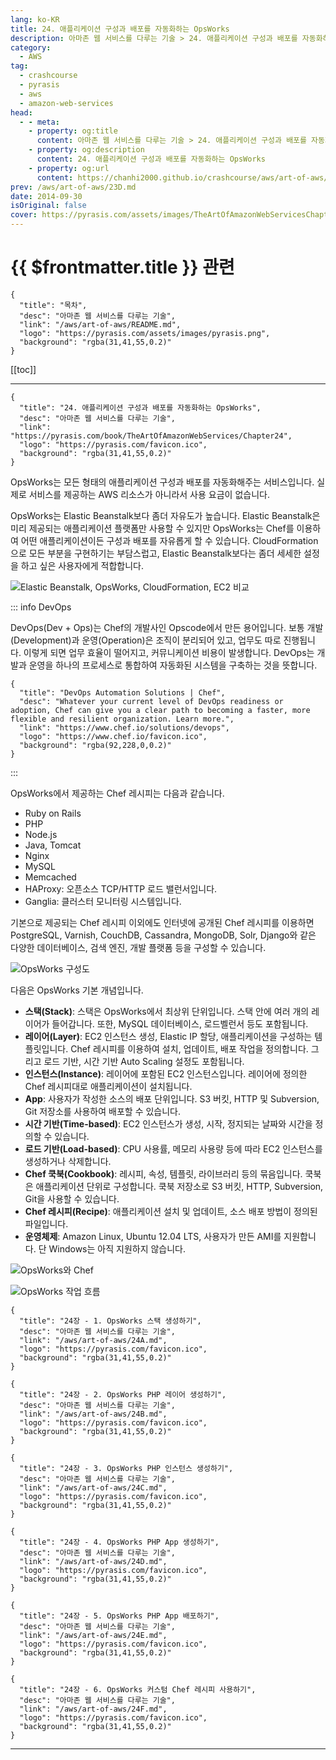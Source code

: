 ```yaml
---
lang: ko-KR
title: 24. 애플리케이션 구성과 배포를 자동화하는 OpsWorks
description: 아마존 웹 서비스를 다루는 기술 > 24. 애플리케이션 구성과 배포를 자동화하는 OpsWorks
category:
  - AWS
tag: 
  - crashcourse
  - pyrasis
  - aws 
  - amazon-web-services
head:
  - - meta:
    - property: og:title
      content: 아마존 웹 서비스를 다루는 기술 > 24. 애플리케이션 구성과 배포를 자동화하는 OpsWorks
    - property: og:description
      content: 24. 애플리케이션 구성과 배포를 자동화하는 OpsWorks
    - property: og:url
      content: https://chanhi2000.github.io/crashcourse/aws/art-of-aws/24.html
prev: /aws/art-of-aws/23D.md
date: 2014-09-30
isOriginal: false
cover: https://pyrasis.com/assets/images/TheArtOfAmazonWebServicesChapter24/1.png
---
```


# {{ $frontmatter.title }} 관련

```component VPCard
{
  "title": "목차",
  "desc": "아마존 웹 서비스를 다루는 기술",
  "link": "/aws/art-of-aws/README.md",
  "logo": "https://pyrasis.com/assets/images/pyrasis.png",
  "background": "rgba(31,41,55,0.2)"
}
```

[[toc]]

---

```component VPCard
{
  "title": "24. 애플리케이션 구성과 배포를 자동화하는 OpsWorks",
  "desc": "아마존 웹 서비스를 다루는 기술",
  "link": "https://pyrasis.com/book/TheArtOfAmazonWebServices/Chapter24",
  "logo": "https://pyrasis.com/favicon.ico",
  "background": "rgba(31,41,55,0.2)"
}
```

OpsWorks는 모든 형태의 애플리케이션 구성과 배포를 자동화해주는 서비스입니다. 실제로 서비스를 제공하는 AWS 리소스가 아니라서 사용 요금이 없습니다.

OpsWorks는 Elastic Beanstalk보다 좀더 자유도가 높습니다. Elastic Beanstalk은 미리 제공되는 애플리케이션 플랫폼만 사용할 수 있지만 OpsWorks는 Chef를 이용하여 어떤 애플리케이션이든 구성과 배포를 자유롭게 할 수 있습니다. CloudFormation으로 모든 부분을 구현하기는 부담스럽고, Elastic Beanstalk보다는 좀더 세세한 설정을 하고 싶은 사용자에게 적합합니다.

![Elastic Beanstalk, OpsWorks, CloudFormation, EC2 비교](https://pyrasis.com/assets/images/TheArtOfAmazonWebServicesChapter24/1.png)

::: info DevOps

DevOps(Dev + Ops)는 Chef의 개발사인 Opscode에서 만든 용어입니다. 보통 개발(Development)과 운영(Operation)은 조직이 분리되어 있고, 업무도 따로 진행됩니다. 이렇게 되면 업무 효율이 떨어지고, 커뮤니케이션 비용이 발생합니다. DevOps는 개발과 운영을 하나의 프로세스로 통합하여 자동화된 시스템을 구축하는 것을 뜻합니다.

```component VPCard
{
  "title": "DevOps Automation Solutions | Chef",
  "desc": "Whatever your current level of DevOps readiness or adoption, Chef can give you a clear path to becoming a faster, more flexible and resilient organization. Learn more.",
  "link": "https://www.chef.io/solutions/devops",
  "logo": "https://www.chef.io/favicon.ico",
  "background": "rgba(92,228,0,0.2)"
}
```

:::

OpsWorks에서 제공하는 Chef 레시피는 다음과 같습니다.

- Ruby on Rails
- <FontIcon icon="iconfont icon-php"/>PHP
- <FontIcon icon="fa-brands fa-node"/>Node.js
- Java, Tomcat
- <FontIcon icon="iconfont icon-nginx"/>Nginx
- <FontIcon icon="fa-brands fa-mysql"/>MySQL
- Memcached
- HAProxy: 오픈소스 TCP/HTTP 로드 밸런서입니다.
- Ganglia: 클러스터 모니터링 시스템입니다.

기본으로 제공되는 Chef 레시피 이외에도 인터넷에 공개된 Chef 레시피를 이용하면 PostgreSQL, Varnish, CouchDB, Cassandra, MongoDB, Solr, Django와 같은 다양한 데이터베이스, 검색 엔진, 개발 플랫폼 등을 구성할 수 있습니다.

![OpsWorks 구성도](https://pyrasis.com/assets/images/TheArtOfAmazonWebServicesChapter24/2.png)

다음은 OpsWorks 기본 개념입니다.

- **스택(Stack)**: 스택은 OpsWorks에서 최상위 단위입니다. 스택 안에 여러 개의 레이어가 들어갑니다. 또한, MySQL 데이터베이스, 로드벨런서 등도 포함됩니다.
- **레이어(Layer)**: EC2 인스턴스 생성, Elastic IP 할당, 애플리케이션을 구성하는 템플릿입니다. Chef 레시피를 이용하여 설치, 업데이트, 배포 작업을 정의합니다. 그리고 로드 기반, 시간 기반 Auto Scaling 설정도 포함됩니다.
- **인스턴스(Instance)**: 레이어에 포함된 EC2 인스턴스입니다. 레이어에 정의한 Chef 레시피대로 애플리케이션이 설치됩니다.
- **App**: 사용자가 작성한 소스의 배포 단위입니다. S3 버킷, HTTP 및 Subversion, Git 저장소를 사용하여 배포할 수 있습니다.
- **시간 기반(Time-based)**: EC2 인스턴스가 생성, 시작, 정지되는 날짜와 시간을 정의할 수 있습니다.
- **로드 기반(Load-based)**: CPU 사용률, 메모리 사용량 등에 따라 EC2 인스턴스를 생성하거나 삭제합니다.
- **Chef 쿡북(Cookbook)**: 레시피, 속성, 템플릿, 라이브러리 등의 묶음입니다. 쿡북은 애플리케이션 단위로 구성합니다. 쿡북 저장소로 S3 버킷, HTTP, Subversion, Git을 사용할 수 있습니다.
- **Chef 레시피(Recipe)**: 애플리케이션 설치 및 업데이트, 소스 배포 방법이 정의된 파일입니다.
- **운영체제**: Amazon Linux, Ubuntu 12.04 LTS, 사용자가 만든 AMI를 지원합니다. 단 Windows는 아직 지원하지 않습니다.

![OpsWorks와 Chef](https://pyrasis.com/assets/images/TheArtOfAmazonWebServicesChapter24/3.png)

![OpsWorks 작업 흐름](https://pyrasis.com/assets/images/TheArtOfAmazonWebServicesChapter24/4.png)

```component VPCard
{
  "title": "24장 - 1. OpsWorks 스택 생성하기",
  "desc": "아마존 웹 서비스를 다루는 기술",
  "link": "/aws/art-of-aws/24A.md",
  "logo": "https://pyrasis.com/favicon.ico",
  "background": "rgba(31,41,55,0.2)"
}
```

```component VPCard
{
  "title": "24장 - 2. OpsWorks PHP 레이어 생성하기",
  "desc": "아마존 웹 서비스를 다루는 기술",
  "link": "/aws/art-of-aws/24B.md",
  "logo": "https://pyrasis.com/favicon.ico",
  "background": "rgba(31,41,55,0.2)"
}
```

```component VPCard
{
  "title": "24장 - 3. OpsWorks PHP 인스턴스 생성하기",
  "desc": "아마존 웹 서비스를 다루는 기술",
  "link": "/aws/art-of-aws/24C.md",
  "logo": "https://pyrasis.com/favicon.ico",
  "background": "rgba(31,41,55,0.2)"
}
```

```component VPCard
{
  "title": "24장 - 4. OpsWorks PHP App 생성하기",
  "desc": "아마존 웹 서비스를 다루는 기술",
  "link": "/aws/art-of-aws/24D.md",
  "logo": "https://pyrasis.com/favicon.ico",
  "background": "rgba(31,41,55,0.2)"
}
```

```component VPCard
{
  "title": "24장 - 5. OpsWorks PHP App 배포하기",
  "desc": "아마존 웹 서비스를 다루는 기술",
  "link": "/aws/art-of-aws/24E.md",
  "logo": "https://pyrasis.com/favicon.ico",
  "background": "rgba(31,41,55,0.2)"
}
```

```component VPCard
{
  "title": "24장 - 6. OpsWorks 커스텀 Chef 레시피 사용하기",
  "desc": "아마존 웹 서비스를 다루는 기술",
  "link": "/aws/art-of-aws/24F.md",
  "logo": "https://pyrasis.com/favicon.ico",
  "background": "rgba(31,41,55,0.2)"
}
```

---
